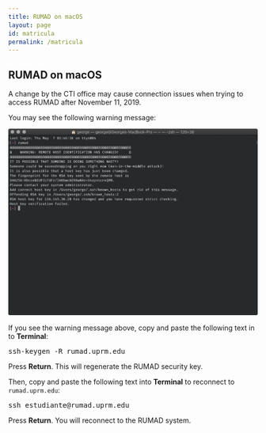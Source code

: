 ```yaml
---
title: RUMAD on macOS
layout: page
id: matricula
permalink: /matricula
---
```


<h2>RUMAD on macOS</h2>

<p>A change by the CTI office may cause connection issues when trying to access RUMAD after November 11, 2019.</p>

<p>You may see the following warning message:</p>

<picture>
  <source srcset="/assets/images/known-hosts-warning-light.png" media="(prefers-color-scheme: dark)" alt="Screenshot of macOS Terminal with the OpenSSH Known Hosts Warning message showing">
  <img src="/assets/images/known-hosts-warning-dark.png">
</picture>

<p>If you see the warning message above, copy and paste the following text in to <b>Terminal</b>:</p>

<pre class="code-snippet">ssh-keygen -R rumad.uprm.edu</pre>

<p>Press <b>Return</b>. This will regenerate the RUMAD security key.</p>

<p>Then, copy and paste the following text into <b>Terminal</b> to reconnect to <code>rumad.uprm.edu</code>:</p>

<pre class="code-snippet">ssh estudiante@rumad.uprm.edu</pre>

<p>Press <b>Return</b>. You will reconnect to the RUMAD system.</p>
